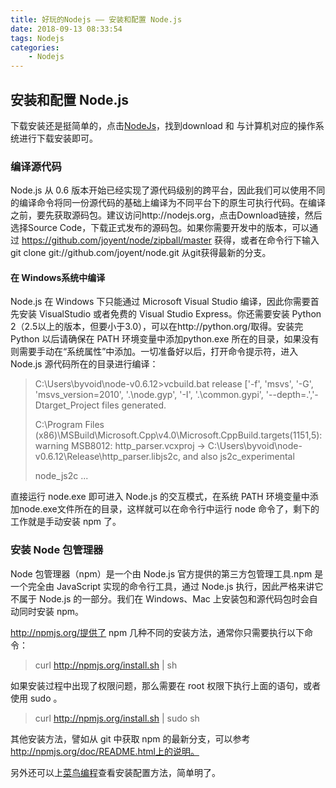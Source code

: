 ```yaml
---
title: 好玩的Nodejs —— 安装和配置 Node.js
date: 2018-09-13 08:33:54
tags: Nodejs
categories: 
	- Nodejs
---
```




## 安装和配置 Node.js

下载安装还是挺简单的，点击[NodeJs](http://nodejs.org)，找到download 和 与计算机对应的操作系统进行下载安装即可。

### 编译源代码

Node.js 从 0.6 版本开始已经实现了源代码级别的跨平台，因此我们可以使用不同的编译命令将同一份源代码的基础上编译为不同平台下的原生可执行代码。在编译之前，要先获取源码包。建议访问http://nodejs.org，点击Download链接，然后选择Source Code，下载正式发布的源码包。如果你需要开发中的版本，可以通过
https://github.com/joyent/node/zipball/master 获得，或者在命令行下输入 git clone git://github.com/joyent/node.git 从git获得最新的分支。

#### 在 Windows系统中编译

Node.js 在 Windows 下只能通过 Microsoft Visual Studio 编译，因此你需要首先安装 VisualStudio 或者免费的 Visual Studio Express。你还需要安装 Python 2（2.5以上的版本，但要小于3.0），可以在http://python.org/取得。安装完 Python 以后请确保在 PATH 环境变量中添加python.exe 所在的目录，如果没有则需要手动在“系统属性”中添加。一切准备好以后，打开命令提示符，进入 Node.js 源代码所在的目录进行编译：

> C:\Users\byvoid\node-v0.6.12>vcbuild.bat release
> ['-f', 'msvs', '-G', 'msvs_version=2010', '.\\node.gyp', '-I', '.\\common.gypi', '--depth=.','-Dtarget_Project files generated.
>
> C:\Program Files (x86)\MSBuild\Microsoft.Cpp\v4.0\Microsoft.CppBuild.targets(1151,5):warning MSB8012: http_parser.vcxproj -> C:\Users\byvoid\node-v0.6.12\Release\http_parser.libjs2c, and also js2c_experimental
>
> node_js2c
> ...

直接运行 node.exe 即可进入 Node.js 的交互模式，在系统  PATH 环境变量中添加node.exe文件所在的目录，这样就可以在命令行中运行  node 命令了，剩下的工作就是手动安装 npm 了。



### 安装 Node 包管理器

Node 包管理器（npm）是一个由 Node.js 官方提供的第三方包管理工具.npm 是一个完全由 JavaScript 实现的命令行工具，通过 Node.js 执行，因此严格来讲它不属于 Node.js 的一部分。我们在 Windows、Mac 上安装包和源代码包时会自动同时安装 npm。

http://npmjs.org/提供了 npm 几种不同的安装方法，通常你只需要执行以下命令：

> curl http://npmjs.org/install.sh | sh

如果安装过程中出现了权限问题，那么需要在 root 权限下执行上面的语句，或者使用 sudo 。

> curl http://npmjs.org/install.sh | sudo sh

其他安装方法，譬如从 git 中获取 npm 的最新分支，可以参考 http://npmjs.org/doc/README.html上的说明。



另外还可以上[菜鸟编程](http://www.runoob.com/nodejs/nodejs-install-setup.html)查看安装配置方法，简单明了。